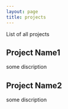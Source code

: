 ```yaml
---
layout: page
title: projects
---
```

List of all projects

## Project Name1

some discription


## Project Name2

some discription



